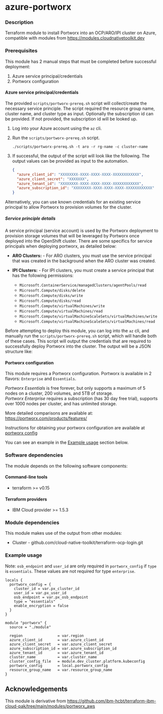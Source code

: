 # azure-portworx


### Description

Terraform module to install Portworx into an OCP/ARO/IPI cluster on Azure, compatible with modules from https://modules.cloudnativetoolkit.dev

### Prerequisites

This module has 2 manual steps that must be completed before successful deployment:

1. Azure service principal/credentials
2. Portworx configuration

#### Azure service principal/credentials

The provided `scripts/portworx-prereq.sh` script will collect/create the necessary service principle. The script required the resource group name, cluster name, and cluster type as input. Optionally the subscription id can be provided. If not provided, the subscription id will be looked up.

1. Log into your Azure account using the `az` cli.
2. Run the `scripts/portworx-prereq.sh` script.

    ```shell
    ./scripts/portworx-prereq.sh -t aro -r rg-name -c cluster-name
    ```

3. If successful, the output of the script will look like the following. The output values can be provided as input to the automation.

    ```json
    {
      "azure_client_id": "XXXXXXXX-XXXX-XXXX-XXXX-XXXXXXXXXXXX",
      "azure_client_secret": "XXXXXXX",
      "azure_tenant_id": "XXXXXXXX-XXXX-XXXX-XXXX-XXXXXXXXXXXX",
      "azure_subscription_id": "XXXXXXXX-XXXX-XXXX-XXXX-XXXXXXXXXXXX"
    }
    ```

Alternatively, you can use known credentials for an existing service principal to allow Portworx to provision volumes for the cluster.

##### Service principle details

A service principal (service account) is used by the Portworx deployment to provision storage volumes that will be leveraged by Portworx once deployed into the OpenShift cluster.   There are some specifics for service principals when deploying portworx, as detailed below:

- **ARO Clusters:** - For ARO clusters, you must use the service principal that was created in the background when the ARO cluster was created.  
- **IPI Clusters:** - For IPI clusters, you must create a service principal that has the following permissions:

  - `Microsoft.ContainerService/managedClusters/agentPools/read`
  - `Microsoft.Compute/disks/delete`
  - `Microsoft.Compute/disks/write`
  - `Microsoft.Compute/disks/read`
  - `Microsoft.Compute/virtualMachines/write`
  - `Microsoft.Compute/virtualMachines/read`
  - `Microsoft.Compute/virtualMachineScaleSets/virtualMachines/write`
  - `Microsoft.Compute/virtualMachineScaleSets/virtualMachines/read`

Before attempting to deploy this module, you can log into the `az` cli, and manually run the `scripts/portworx-prereq.sh` script, which will handle both of these cases.  This script will output the credentials that are required to successfully deploy Portworx into the cluster. The output will be a JSON structure like: 


#### Portworx configuration

This module requires a Portworx configuration.   Portworx is available in 2 flavors: `Enterprise` and `Essentials`.   

*Portworx Essentials* is free forever, but only supports a maximum of 5 nodes on a cluster, 200 volumes, and 5TB of storage.   
*Portworx Enterprise* requires a subscription (has 30 day free trial), supports over 1000 nodes per cluster, and has unlimited storage.

More detailed comparisons are available at: https://portworx.com/products/features/

Instructions for obtaining your portworx configuration are available at [portworx config](./PORTWORX_CONFIG.md)

You can see an example in the [Example usage](#example-usage) section below.

### Software dependencies

The module depends on the following software components:

#### Command-line tools

- terraform >= v0.15

#### Terraform providers

- IBM Cloud provider >= 1.5.3

### Module dependencies

This module makes use of the output from other modules:

- Cluster - github.com/cloud-native-toolkit/terraform-ocp-login.git

### Example usage

Note: `osb_endpoint` and `user_id` are only required in `portworx_config` if `type` is `essentials`.  These values are not required for type `enterprise`. 

```hcl-terraform
locals {
  portworx_config = {
    cluster_id = var.px_cluster_id
    user_id = var.px_user_id
    osb_endpoint = var.px_osb_endpoint
    type = "essentials"
    enable_encryption = false
  }
}

module "portworx" {
  source = "./module"

  region                = var.region
  azure_client_id       = var.azure_client_id
  azure_client_secret   = var.azure_client_secret
  azure_subscription_id = var.azure_subscription_id
  azure_tenant_id       = var.azure_tenant_id
  cluster_name          = var.cluster_name
  cluster_config_file   = module.dev_cluster.platform.kubeconfig
  portworx_config       = local.portworx_config
  resource_group_name   = var.resource_group_name
}
```

## Acknowledgements
This module is derivative from https://github.com/ibm-hcbt/terraform-ibm-cloud-pak/tree/main/modules/portworx_aws

